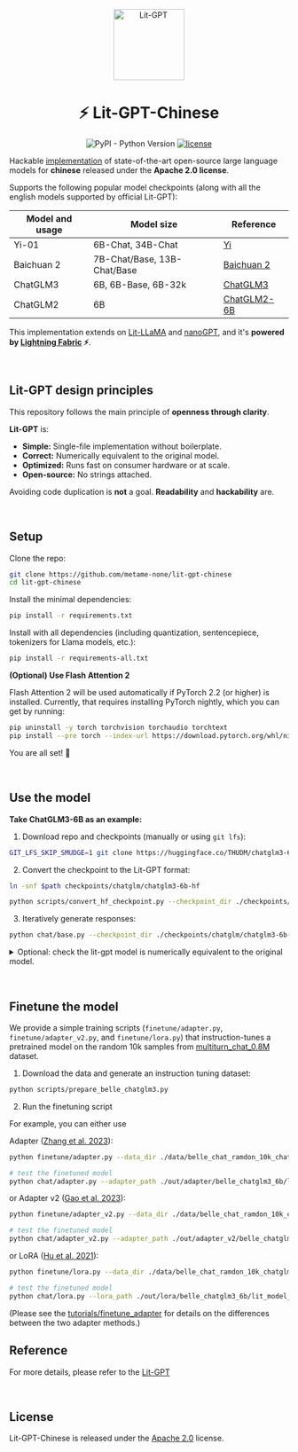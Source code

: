 <div align="center">
<img src="https://pl-public-data.s3.amazonaws.com/assets_lightning/LitStableLM_Badge.png" alt="Lit-GPT" width="128"/>

# ⚡ Lit-GPT-Chinese

<!--
<p align="center">
  <a href="https://www.lightning.ai/">Lightning.ai</a> •
  <a href="https://lightning.ai/docs/pytorch/stable/">PyTorch Lightning</a> •
  <a href="https://lightning.ai/docs/fabric/stable/">Fabric</a>
</p>
-->

![PyPI - Python Version](https://img.shields.io/pypi/pyversions/pytorch-lightning) [![license](https://img.shields.io/badge/License-Apache%202.0-blue.svg)](https://github.com/Lightning-AI/lit-stablelm/blob/master/LICENSE) 

</div>


<!-- # ⚡ Lit-GPT-Chinese -->

Hackable [implementation](lit_gpt/model.py) of state-of-the-art open-source large language models for **chinese** released under the **Apache 2.0 license**.

Supports the following popular model checkpoints (along with all the english models supported by official Lit-GPT):

| Model and usage                                                                   | Model size                               | Reference                                                                                        |
|-----------------------------------------------------------------------------------|------------------------------------------|--------------------------------------------------------------------------------------------------|
| Yi-01                                | 6B-Chat, 34B-Chat | [Yi](https://github.com/01-ai/Yi)                                         |
| Baichuan 2                                | 7B-Chat/Base, 13B-Chat/Base | [Baichuan 2](https://github.com/baichuan-inc/Baichuan2)                                         |
| ChatGLM3                                 | 6B, 6B-Base, 6B-32k | [ChatGLM3](https://github.com/THUDM/ChatGLM3)                                         |
| ChatGLM2                                 | 6B | [ChatGLM2-6B](https://github.com/THUDM/ChatGLM2-6B)                                         |

This implementation extends on [Lit-LLaMA](https://github.com/lightning-AI/lit-llama) and [nanoGPT](https://github.com/karpathy/nanoGPT), and it's **powered by [Lightning Fabric](https://lightning.ai/docs/fabric/stable/) ⚡**.

&nbsp;

## Lit-GPT design principles

This repository follows the main principle of **openness through clarity**.

**Lit-GPT** is:

- **Simple:** Single-file implementation without boilerplate.
- **Correct:** Numerically equivalent to the original model.
- **Optimized:** Runs fast on consumer hardware or at scale.
- **Open-source:** No strings attached.

Avoiding code duplication is **not** a goal. **Readability** and **hackability** are.

&nbsp;

## Setup

Clone the repo:

```bash
git clone https://github.com/metame-none/lit-gpt-chinese
cd lit-gpt-chinese
```

Install the minimal dependencies:

```bash
pip install -r requirements.txt
```

Install with all dependencies (including quantization, sentencepiece, tokenizers for Llama models, etc.):

```bash
pip install -r requirements-all.txt
```

**(Optional) Use Flash Attention 2**

Flash Attention 2 will be used automatically if PyTorch 2.2 (or higher) is installed.
Currently, that requires installing PyTorch nightly, which you can get by running:

```bash
pip uninstall -y torch torchvision torchaudio torchtext
pip install --pre torch --index-url https://download.pytorch.org/whl/nightly/cu121
```

You are all set! 🎉

&nbsp;

## Use the model

**Take ChatGLM3-6B as an example:**

1. Download repo and checkpoints (manually or using `git lfs`):
```bash
GIT_LFS_SKIP_SMUDGE=1 git clone https://huggingface.co/THUDM/chatglm3-6b $path
```
2. Convert the checkpoint to the Lit-GPT format:
```bash
ln -snf $path checkpoints/chatglm/chatglm3-6b-hf

python scripts/convert_hf_checkpoint.py --checkpoint_dir ./checkpoints/chatglm/chatglm3-6b-hf
```
3. Iteratively generate responses:
```bash
python chat/base.py --checkpoint_dir ./checkpoints/chatglm/chatglm3-6b-hf  --precision "16-true"
```

<details>
<summary> Optional: check the lit-gpt model is numerically equivalent to the original model. </summary>

- make the following changes to the original model (modeling_chatglm.py):

```diff
-@torch.jit.script
+# @torch.jit.script
 def apply_rotary_pos_emb(x: torch.Tensor, rope_cache: torch.Tensor) -> torch.Tensor:
```
- check the model difference:

```bash
CUDA_VISIBLE_DEVICES=0,1 python tests/test_chatglm3.py model_diff ./checkpoints/chatglm/chatglm3-6b-hf
```

</details>

&nbsp;

## Finetune the model

We provide a simple training scripts (`finetune/adapter.py`, `finetune/adapter_v2.py`, and `finetune/lora.py`) that instruction-tunes a pretrained model on the random 10k samples from [multiturn_chat_0.8M](https://huggingface.co/datasets/BelleGroup/multiturn_chat_0.8M) dataset.

1. Download the data and generate an instruction tuning dataset:

```bash
python scripts/prepare_belle_chatglm3.py
```

2. Run the finetuning script

For example, you can either use

Adapter ([Zhang et al. 2023](https://arxiv.org/abs/2303.16199)):

```bash
python finetune/adapter.py --data_dir ./data/belle_chat_ramdon_10k_chatglm3 --checkpoint_dir ./checkpoints/chatglm/chatglm3-6b-hf --out_dir out/adapter/belle_chatglm3_6b --precision "bf16-true"

# test the finetuned model
python chat/adapter.py --adapter_path ./out/adapter/belle_chatglm3_6b/lit_model_adapter_finetuned.pth --checkpoint_dir ./checkpoints/chatglm/chatglm3-6b-hf --precision "16-true"
```

or Adapter v2 ([Gao et al. 2023](https://arxiv.org/abs/2304.15010)):

```bash
python finetune/adapter_v2.py --data_dir ./data/belle_chat_ramdon_10k_chatglm3 --checkpoint_dir ./checkpoints/chatglm/chatglm3-6b-hf --out_dir out/adapter_v2/belle_chatglm3_6b --precision "bf16-true"

# test the finetuned model
python chat/adapter_v2.py --adapter_path ./out/adapter_v2/belle_chatglm3_6b/lit_model_adapter_finetuned.pth --checkpoint_dir ./checkpoints/chatglm/chatglm3-6b-hf --precision "16-true"
```

or LoRA ([Hu et al. 2021](https://arxiv.org/abs/2106.09685)):

```bash
python finetune/lora.py --data_dir ./data/belle_chat_ramdon_10k_chatglm3 --checkpoint_dir ./checkpoints/chatglm/chatglm3-6b-hf --out_dir out/lora/belle_chatglm3_6b --precision "16-true"

# test the finetuned model
python chat/lora.py --lora_path ./out/lora/belle_chatglm3_6b/lit_model_lora_finetuned.pth --checkpoint_dir ./checkpoints/chatglm/chatglm3-6b-hf  --precision "16-true"
```

(Please see the [tutorials/finetune_adapter](tutorials/finetune_adapter.md) for details on the differences between the two adapter methods.)

## Reference

For more details, please refer to the [Lit-GPT](https://github.com/Lightning-AI/lit-gpt)

&nbsp;

## License

Lit-GPT-Chinese is released under the [Apache 2.0](https://github.com/Lightning-AI/lit-gpt/blob/main/LICENSE) license.

